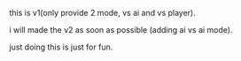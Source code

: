 this is v1(only provide 2 mode, vs ai and vs player).

i will made the v2 as soon as possible (adding ai vs ai mode).

just doing this is just for fun.
